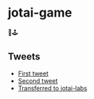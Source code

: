 # jotai-game

👻🕹

## Tweets

- [First tweet](https://twitter.com/dai_shi/status/1483825915813855239)
- [Second tweet](https://twitter.com/dai_shi/status/1483992971121143809)
- [Transferred to jotai-labs](https://twitter.com/dai_shi/status/1510270353511448577)
